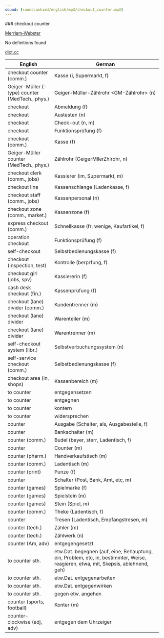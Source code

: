 ```yaml
---
sound: [sound:ankimd/english/mp3/checkout_counter.mp3]
---
```


\### checkout counter

[Merriam-Webster](https://www.merriam-webster.com/dictionary/checkout+counter)

No definitions found

[dict.cc](https://www.dict.cc/checkout+counter)

| English        | German       |
| -------------- | ------------ |
| checkout counter (comm.) | Kasse (i, Supermarkt, f) |
| Geiger-Müller (-type) counter <GM counter> (MedTech., phys.) | Geiger-Müller-Zählrohr <GM-Zählrohr> (n) |
| checkout | Abmeldung (f) |
| checkout | Austesten (n) |
| checkout | Check-out (n, m) |
| checkout | Funktionsprüfung (f) |
| checkout (comm.) | Kasse (f) |
| Geiger-Müller counter <GM counter> (MedTech., phys.) | Zählrohr (GeigerMllerZhlrohr, n) |
| checkout clerk (comm., jobs) | Kassierer (im, Supermarkt, m) |
| checkout line | Kassenschlange (Ladenkasse, f) |
| checkout staff (comm., jobs) | Kassenpersonal (n) |
| checkout zone (comm., market.) | Kassenzone (f) |
| express checkout (comm.) | Schnellkasse (fr, wenige, Kaufartikel, f) |
| operation checkout | Funktionsprüfung (f) |
| self-checkout | Selbstbedienungskasse (f) |
| checkout (inspection, test) | Kontrolle (berprfung, f) |
| checkout girl (jobs, spv) | Kassiererin (f) |
| cash desk checkout (fin.) | Kassenprüfung (f) |
| checkout (lane) divider (comm.) | Kundentrenner (m) |
| checkout (lane) divider | Warenteiler (m) |
| checkout (lane) divider | Warentrenner (m) |
| self-checkout system (libr.) | Selbstverbuchungssystem (n) |
| self-service checkout (comm.) | Selbstbedienungskasse (f) |
| checkout area (in, shops) | Kassenbereich (m) |
| to counter | entgegensetzen |
| to counter | entgegnen |
| to counter | kontern |
| to counter | widersprechen |
| counter | Ausgabe (Schalter, als, Ausgabestelle, f) |
| counter | Bankschalter (m) |
| counter (comm.) | Budel (bayer, sterr, Ladentisch, f) |
| counter | Counter (m) |
| counter (pharm.) | Handverkaufstisch (m) |
| counter (comm.) | Ladentisch (m) |
| counter (print) | Punze (f) |
| counter | Schalter (Post, Bank, Amt, etc, m) |
| counter (games) | Spielmarke (f) |
| counter (games) | Spielstein (m) |
| counter (games) | Stein (Spiel, m) |
| counter (comm.) | Theke (Ladentisch, f) |
| counter | Tresen (Ladentisch, Empfangstresen, m) |
| counter (tech.) | Zähler (m) |
| counter (tech.) | Zählwerk (n) |
| counter (Am, adv) | entgegengesetzt |
| to counter sth. | etw.Dat. begegnen (auf, eine, Behauptung, ein, Problem, etc, in, bestimmter, Weise, reagieren, etwa, mit, Skepsis, ablehnend, geh) |
| to counter sth. | etw.Dat. entgegenarbeiten |
| to counter sth. | etw.Dat. entgegenwirken |
| to counter sth. | gegen etw. angehen |
| counter (sports, football) | Konter (m) |
| counter-clockwise (adj, adv) | entgegen dem Uhrzeiger |
